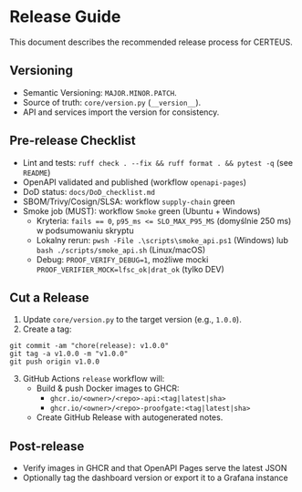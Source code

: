 # Release Guide

This document describes the recommended release process for CERTEUS.

## Versioning

- Semantic Versioning: `MAJOR.MINOR.PATCH`.
- Source of truth: `core/version.py` (`__version__`).
- API and services import the version for consistency.

## Pre-release Checklist

- Lint and tests: `ruff check . --fix && ruff format . && pytest -q` (see `README`)
- OpenAPI validated and published (workflow `openapi-pages`)
- DoD status: `docs/DoD_checklist.md`
- SBOM/Trivy/Cosign/SLSA: workflow `supply-chain` green
- Smoke job (MUST): workflow `Smoke` green (Ubuntu + Windows)
  - Kryteria: `fails == 0`, `p95_ms <= SLO_MAX_P95_MS` (domyślnie 250 ms) w podsumowaniu skryptu
  - Lokalny rerun: `pwsh -File .\scripts\smoke_api.ps1` (Windows) lub `bash ./scripts/smoke_api.sh` (Linux/macOS)
  - Debug: `PROOF_VERIFY_DEBUG=1`, możliwe mocki `PROOF_VERIFIER_MOCK=lfsc_ok|drat_ok` (tylko DEV)

## Cut a Release

1. Update `core/version.py` to the target version (e.g., `1.0.0`).
2. Create a tag:

```
git commit -am "chore(release): v1.0.0"
git tag -a v1.0.0 -m "v1.0.0"
git push origin v1.0.0
```

3. GitHub Actions `release` workflow will:
   - Build & push Docker images to GHCR:
     - `ghcr.io/<owner>/<repo>-api:<tag|latest|sha>`
     - `ghcr.io/<owner>/<repo>-proofgate:<tag|latest|sha>`
   - Create GitHub Release with autogenerated notes.

## Post-release

- Verify images in GHCR and that OpenAPI Pages serve the latest JSON
- Optionally tag the dashboard version or export it to a Grafana instance
